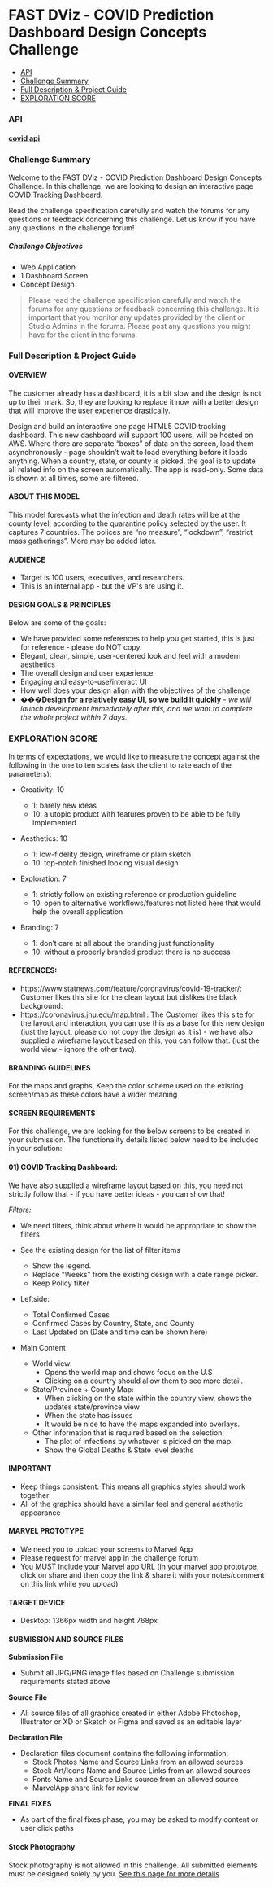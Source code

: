 # FAST DViz - COVID Prediction Dashboard Design Concepts Challenge
* [API](#api)
* [Challenge Summary](#challenge-summary)
* [Full Description & Project Guide](#full-description-&-project-guide)
* [EXPLORATION SCORE](#exploration-score)

### API
#### [covid api](https://covidtracking.com/api)

### Challenge Summary
Welcome to the FAST DViz - COVID Prediction Dashboard Design Concepts Challenge. In this challenge, we are looking to design an interactive page COVID Tracking Dashboard. 

Read the challenge specification carefully and watch the forums for any questions or feedback concerning this challenge. Let us know if you have any questions in the challenge forum!

##### Challenge Objectives

* Web Application
* 1 Dashboard Screen
* Concept Design

> Please read the challenge specification carefully and watch the forums for any questions or feedback concerning this challenge. It is important that you monitor any updates provided by the client or Studio Admins in the forums. Please post any questions you might have for the client in the forums.

### Full Description & Project Guide
#### OVERVIEW
The customer already has a dashboard, it is a bit slow and the design is not up to their mark.  So, they are looking to replace it now with a better design that will improve the user experience drastically.

Design and build an interactive one page HTML5 COVID tracking dashboard.  This new dashboard will support 100 users, will be hosted on AWS. Where there are separate “boxes” of data on the screen, load them asynchronously - page shouldn’t wait to load everything before it loads anything.  When a country, state, or county is picked, the goal is to update all related info on the screen automatically.  The app is read-only.  Some data is shown at all times, some are filtered. 

#### ABOUT THIS MODEL
This model forecasts what the infection and death rates will be at the county level, according to the quarantine policy selected by the user.  It captures 7 countries.  The polices are “no measure”, “lockdown”, “restrict mass gatherings”.  More may be added later.

#### AUDIENCE
- Target is 100 users, executives, and researchers. 
- This is an internal app - but the VP's are using it.

#### DESIGN GOALS & PRINCIPLES
Below are some of the goals:

* We have provided some references to help you get started, this is just for reference - please do NOT copy.
* Elegant, clean, simple, user-centered look and feel with a modern aesthetics
* The overall design and user experience
* Engaging and easy-to-use/interact UI
* How well does your design align with the objectives of the challenge
* ���**Design for a relatively easy UI, so we build it quickly** *- we will launch development immediately after this, and we want to complete the whole project within 7 days.*

### EXPLORATION SCORE
In terms of expectations, we would like to measure the concept against the following in the one to ten scales (ask the client to rate each of the parameters):

* Creativity: 10
    * 1: barely new ideas
    * 10: a utopic product with features proven to be able to be fully implemented

* Aesthetics: 10
    * 1: low-fidelity design, wireframe or plain sketch
    * 10: top-notch finished looking visual design

* Exploration: 7
    * 1: strictly follow an existing reference or production guideline
    * 10: open to alternative workflows/features not listed here that would help the overall application

* Branding: 7
    * 1: don’t care at all about the branding just functionality
    * 10: without a properly branded product there is no success

#### REFERENCES:
- https://www.statnews.com/feature/coronavirus/covid-19-tracker/: Customer likes this site for the clean layout but dislikes the black background:
- https://coronavirus.jhu.edu/map.html : The Customer likes this site for the layout and interaction, you can use this as a base for this new design (just the layout, please do not copy the design as it is) - we have also supplied a wireframe layout based on this, you can follow that. (just the world view - ignore the other two). 

#### BRANDING GUIDELINES
For the maps and graphs, Keep the color scheme used on the existing screen/map as these colors have a wider meaning

#### SCREEN REQUIREMENTS
For this challenge, we are looking for the below screens to be created in your submission. The functionality details listed below need to be included in your solution:

#### 01) COVID Tracking Dashboard:
We have also supplied a wireframe layout based on this, you need not strictly follow that - if you have better ideas - you can show that!

*Filters:*
* We need filters, think about where it would be appropriate to show the filters
* See the existing design for the list of filter items
    * Show the legend. 
    * Replace “Weeks” from the existing design with a date range picker.  
    * Keep Policy filter

* Leftside:
    * Total Confirmed Cases
    * Confirmed Cases by Country, State, and County
    * Last Updated on (Date and time can be shown here)

* Main Content
    * World view: 
        * Opens the world map and shows focus on the U.S
        * Clicking on a country should allow them to see more detail.
    * State/Province + County Map:
        * When clicking on the state within the country view, shows the updates state/province view
        * When the state has issues 
        * It would be nice to have the maps expanded into overlays.
    * Other information that is required based on the selection:
        * The plot of infections by whatever is picked on the map.
        * Show the Global Deaths & State level deaths

#### IMPORTANT
* Keep things consistent. This means all graphics styles should work together
* All of the graphics should have a similar feel and general aesthetic appearance

#### MARVEL PROTOTYPE
* We need you to upload your screens to Marvel App
* Please request for marvel app in the challenge forum 
* You MUST include your Marvel app URL (in your marvel app prototype, click on share and then copy the link & share it with your notes/comment on this link while you upload)

#### TARGET DEVICE
* Desktop: 1366px width and height 768px  

#### SUBMISSION AND SOURCE FILES
**Submission File**
* Submit all JPG/PNG image files based on Challenge submission requirements stated above

**Source File**
* All source files of all graphics created in either Adobe Photoshop, Illustrator or XD or Sketch or Figma and saved as an editable layer

**Declaration File**
* Declaration files document contains the following information:
    * Stock Photos Name and Source Links from an allowed sources
    * Stock Art/Icons Name and Source Links from an allowed sources
    * Fonts Name and Source Links source from an allowed source
    * MarvelApp share link for review 

**FINAL FIXES**
* As part of the final fixes phase, you may be asked to modify content or user click paths

#### Stock Photography
Stock photography is not allowed in this challenge. All submitted elements must be designed solely by you. [See this page for more details](http://help.topcoder.com/hc/en-us/articles/217481408-Policy-for-Stock-Artwork-in-Design-Submissions).
